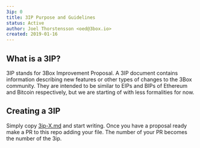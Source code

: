```yaml
---
3ip: 0
title: 3IP Purpose and Guidelines
status: Active
author: Joel Thorstensson <oed@3box.io>
created: 2019-01-16
---
```


## What is a 3IP?

3IP stands for 3Box Improvement Proposal. A 3IP document contains information describing new features or other types of changes to the 3Box community. They are intended to be similar to EIPs and BIPs of Ethereum and Bitcoin respectively, but we are starting of with less formalities for now.

## Creating a 3IP
Simply copy [3ip-X.md](./3ip-X.md) and start writing. Once you have a proposal ready make a PR to this repo adding your file. The number of your PR becomes the number of the 3ip.

